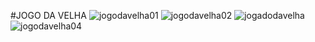 #JOGO DA VELHA
![jogodavelha01](https://user-images.githubusercontent.com/80134632/233228960-2c3eeb6c-2f4f-4745-bc73-45ecb6c57167.png)
![jogodavelha02](https://user-images.githubusercontent.com/80134632/233228968-dccfd531-6d9b-4902-9c50-3537f56e701a.png)
![jogadodavelha](https://user-images.githubusercontent.com/80134632/233228975-fb9d991d-ab59-452a-89b2-aa35602118b6.png)
![jogodavelha04](https://user-images.githubusercontent.com/80134632/233228981-a3318193-18f6-415e-8d5a-091db7fc2648.png)
